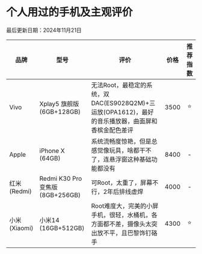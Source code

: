 # 个人用过的手机及主观评价

最后更新日期：2024年11月21日

| 品牌 | 型号 | 评价 | 价格 | 推荐指数 |
| ----------- | ----------- | ----------- | :-----------: | :-----------: |
| Vivo | Xplay5 旗舰版 (6GB+128GB) | 无法Root，最稳定的系统，双DAC(ES9028Q2M)+三运放(OPA1612)，最好的音乐播放器，曲面屏和香槟金配色差评 | 3500 | ⭐ |
| Apple | iPhone X (64GB) | 系统流畅度惊艳，但是总感觉像玩具，啥都干不了，连悬浮窗这种基础功能都没有 | 8400 | - |
| 红米 (Redmi) | Redmi K30 Pro变焦版 (8GB+256GB) | 可Root，太重了，屏幕不行，2年后排线虚焊 | 4000 | - |
| 小米 (Xiaomi) | 小米14 (16GB+512GB) | Root难度大，完美的小屏手机，很轻，水桶机，各方面都不差，摄像头太突出放不平，且巴黎饰钉硌手 | 4300 | ⭐ |
